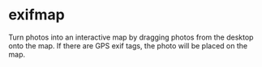 exifmap
=======

Turn photos into an interactive map by dragging photos from the desktop onto the map.  If there are GPS exif tags, the photo will be placed on the map.
